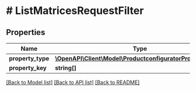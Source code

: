 # # ListMatricesRequestFilter

## Properties

Name | Type | Description | Notes
------------ | ------------- | ------------- | -------------
**property_type** | [**\OpenAPI\Client\Model\ProductconfiguratorPropertyType[]**](ProductconfiguratorPropertyType.md) |  | [optional]
**property_key** | **string[]** |  | [optional]

[[Back to Model list]](../../README.md#models) [[Back to API list]](../../README.md#endpoints) [[Back to README]](../../README.md)

